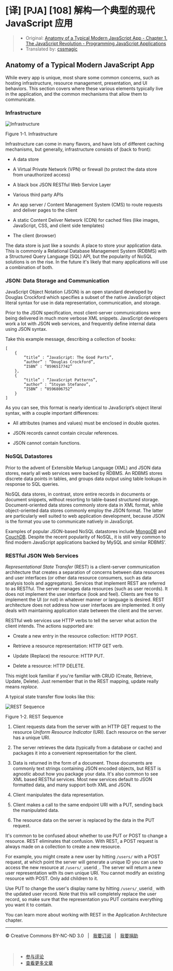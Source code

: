 # [译] [PJA] [108] 解构一个典型的现代 JavaScript 应用

> * Original: [Anatomy of a Typical Modern JavaScript App - Chapter 1. The JavaScript Revolution - Programming JavaScript Applications](http://chimera.labs.oreilly.com/books/1234000000262/ch01.html#anatomy_of_a_typical_modern_javascript_app)
> * Translated by: [cssmagic](https://github.com/cssmagic)

## Anatomy of a Typical Modern JavaScript App

While every app is unique, most share some common concerns, such as hosting infrastructure, resource management, presentation, and UI behaviors. This section covers where these various elements typically live in the application, and the common mechanisms that allow them to communicate.

### Infrastructure

![Infrastructure][9]

Figure&nbsp;1-1.&nbsp;Infrastructure

Infrastructure can come in many flavors, and have lots of different caching mechanisms, but generally, infrastructure consists of (back to front):

  * A data store

  * A Virtual Private Network (VPN) or firewall (to protect the data store from unauthorized access)

  * A black box JSON RESTful Web Service Layer

  * Various third party APIs

  * An app server / Content Management System (CMS) to route requests and deliver pages to the client

  * A static Content Deliver Network (CDN) for cached files (like images, JavaScript, CSS, and client side templates)

  * The client (browser)

The data store is just like a sounds: A place to store your application data. This is commonly a Relational Database Management System (RDBMS) with a Structured Query Language (SQL) API, but the popularity of NoSQL solutions is on the rise. In the future it's likely that many applications will use a combination of both.

### JSON: Data Storage and Communication

JavaScript Object Notation (JSON) is an open standard developed by Douglas Crockford which specifies a subset of the native JavaScript object literal syntax for use in data representation, communication, and storage.

Prior to the JSON specification, most client-server communications were being delivered in much more verbose XML snippets. JavaScript developers work a lot with JSON web services, and frequently define internal data using JSON syntax.

Take this example message, describing a collection of books:

    [
        {
            “title” : “JavaScript: The Good Parts”,
            “author” : “Douglas Crockford”,
            “ISBN” : “0596517742”
        },
        {
            “title” : “JavaScript Patterns”,
            “author” : “Stoyan Stefanov”,
            “ISBN” : “0596806752”
        }
    ]

As you can see, this format is nearly identical to JavaScript’s object literal syntax, with a couple important differences:

  * All attributes (names and values) must be enclosed in double quotes.

  * JSON records cannot contain circular references.

  * JSON cannot contain functions.

### NoSQL Datastores

Prior to the advent of Extensible Markup Language (XML) and JSON data stores, nearly all web services were backed by RDBMS. An RDBMS stores discrete data points in tables, and groups data output using table lookups in response to SQL queries.

NoSQL data stores, in contrast, store entire records in documents or document snippets, without resorting to table-based structured storage. Document-oriented data stores commonly store data in XML format, while object-oriented data stores commonly employ the JSON format. The latter are particularly well suited to web application development, because JSON is the format you use to communicate natively in JavaScript.

Examples of popular JSON-based NoSQL datastores include [MongoDB][10] and [CouchDB][11]. Despite the recent popularity of NoSQL, it is still very common to find modern JavaScript applications backed by MySQL and similar RDBMS’.

### RESTful JSON Web Services

_Representational State Transfer_ (REST) is a client-server communication architecture that creates a separation of concerns between data resources and user interfaces (or other data resource consumers, such as data analysis tools and aggregators). Services that implement REST are referred to as RESTful. The server manages data resources (such as user records). It does not implement the user interface (look and feel). Clients are free to implement the UI (or not) in whatever manner or language is desired. REST architecture does not address how user interfaces are implemented. It only deals with maintaining application state between the client and the server.

RESTful web services use HTTP verbs to tell the server what action the client intends. The actions supported are:

  * Create a new entry in the resource collection: HTTP POST.

  * Retrieve a resource representation: HTTP GET verb.

  * Update (Replace) the resource: HTTP PUT.

  * Delete a resource: HTTP DELETE.

This might look familiar if you're familiar with CRUD (Create, Retrieve, Update, Delete). Just remember that in the REST mapping, update really means _replace_.

A typical state transfer flow looks like this:

![REST Sequence][12]

Figure&nbsp;1-2.&nbsp;REST Sequence

  1. Client requests data from the server with an HTTP GET request to the resource _Uniform Resource Indicator_ (URI). Each resource on the server has a unique URI.

  2. The server retrieves the data (typically from a database or cache) and packages it into a convenient representation for the client.

  3. Data is returned in the form of a document. Those documents are commonly text strings containing JSON encoded objects, but REST is agnostic about how you package your data. It's also common to see XML based RESTful services. Most new services default to JSON formatted data, and many support both XML and JSON.

  4. Client manipulates the data representation.

  5. Client makes a call to the same endpoint URI with a PUT, sending back the manipulated data.

  6. The resource data on the server is replaced by the data in the PUT request.

It's common to be confused about whether to use PUT or POST to change a resource. REST eliminates that confusion. With REST, a POST request is always made on a collection to create a new resource.

For example, you might create a new user by hitting `/users/` with a POST request, at which point the server will generate a unique ID you can use to access the new resource at `/users/_`userid`_`. The server will return a new user representation with its own unique URI. You cannot modify an existing resource with POST. Only add children to it.

Use PUT to change the user's display name by hitting `/users/_`userid`_` with the updated user record. Note that this will completely replace the user record, so make sure that the representation you PUT contains everything you want it to contain.

You can learn more about working with REST in the Application Architecture chapter.

[9]: http://orm-chimera-prod.s3.amazonaws.com/1234000000262/figs/0101.png
[10]: http://www.mongodb.org/
[11]: http://couchdb.apache.org/
[12]: http://orm-chimera-prod.s3.amazonaws.com/1234000000262/figs/0102.png

***

&copy; Creative Commons BY-NC-ND 3.0 &nbsp; | &nbsp; [我要订阅](http://www.cssmagic.net/blog/subscribe) &nbsp; | &nbsp; [我要捐助](http://www.cssmagic.net/blog/donate)

&nbsp;
> * [参与评论](https://github.com/cssmagic/blog/issues/XXXXXXXXXX)
> * [查看更多文章](https://github.com/cssmagic/blog/issues?state=open)
